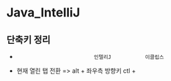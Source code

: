 # Java_IntelliJ
## 단축키 정리
-                              인텔리J           이클립스
- 현재 열린 탭 전환  =>  alt + 좌우측 방향키    ctl + 
